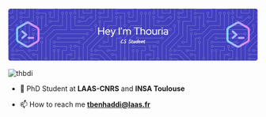 ![Header](./github-header-image.png)

<p align="left"> <img src="https://komarev.com/ghpvc/?username=thbdi&label=Profile%20views&color=0e75b6&style=flat" alt="thbdi" /> </p>

- 🌱 PhD Student at **LAAS-CNRS** and **INSA Toulouse**

- 📫 How to reach me **tbenhaddi@laas.fr**



<p align="left">
</p>


